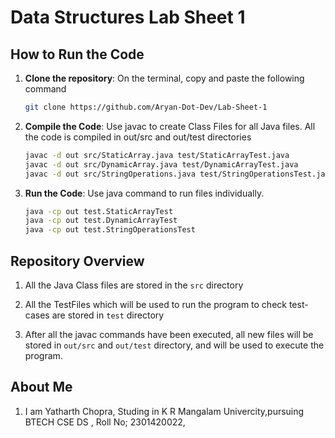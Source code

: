 # Data Structures Lab Sheet 1

## How to Run the Code

1. **Clone the repository**:
    On the terminal, copy and paste the following command

   ```bash
   git clone https://github.com/Aryan-Dot-Dev/Lab-Sheet-1
   ```
   
2. **Compile the Code**:
    Use javac to create Class Files for all Java files.
    All the code is compiled in out/src and out/test directories
    ```bash
    javac -d out src/StaticArray.java test/StaticArrayTest.java
    javac -d out src/DynamicArray.java test/DynamicArrayTest.java
    javac -d out src/StringOperations.java test/StringOperationsTest.java
    ```

3. **Run the Code**:
    Use java command to run files individually.
    ```bash
    java -cp out test.StaticArrayTest
    java -cp out test.DynamicArrayTest
    java -cp out test.StringOperationsTest
    ```

## Repository Overview

1.  All the Java Class files are stored in the ```src``` directory

2. All the TestFiles which will be used to run the program to check test-cases are stored in ```test``` directory

3. After all the javac commands have been executed, all new files will be stored in ```out/src``` and ```out/test``` directory, and will be used to execute the program.
## About Me
1. I am Yatharth Chopra, Studing in K R Mangalam Univercity,pursuing BTECH CSE DS , Roll No; 2301420022, 
